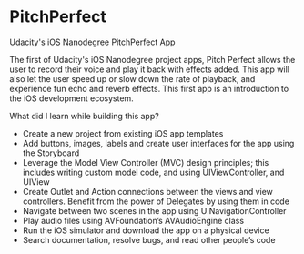 # PitchPerfect
Udacity's iOS Nanodegree PitchPerfect App

The first of Udacity's iOS Nanodegree project apps, Pitch Perfect allows the user to record their voice and play it back with effects added. This app will also let the user speed up or slow down the rate of playback, and experience fun echo and reverb effects. This first app is an introduction to the iOS development ecosystem.

What did I learn while building this app?

- Create a new project from existing iOS app templates
- Add buttons, images, labels and create user interfaces for the app using the Storyboard
- Leverage the Model View Controller (MVC) design principles; this includes writing custom model code, and using       UIViewController, and UIView
- Create Outlet and Action connections between the views and view controllers. Benefit from the power of Delegates by using them in code
- Navigate between two scenes in the app using UINavigationController
- Play audio files using AVFoundation’s AVAudioEngine class
- Run the iOS simulator and download the app on a physical device
- Search documentation, resolve bugs, and read other people’s code

